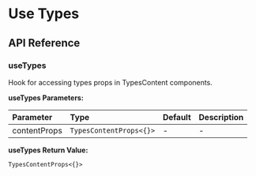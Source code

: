 # Use Types

[//]: types.ts '<-- Autogenerated By (do not edit the following markdown directly)'

## API Reference

### useTypes

Hook for accessing types props in TypesContent components.

**useTypes Parameters:**

| Parameter    | Type                    | Default | Description |
| :----------- | :---------------------- | :------ | :---------- |
| contentProps | `TypesContentProps<{}>` | -       | -           |

**useTypes Return Value:**

`TypesContentProps<{}>`
